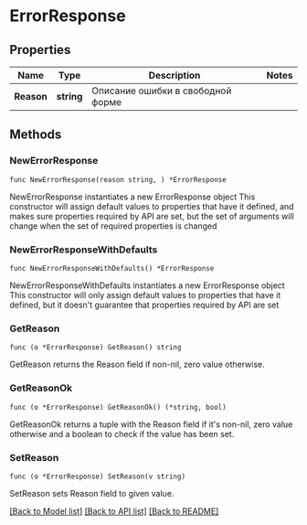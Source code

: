 # ErrorResponse

## Properties

Name | Type | Description | Notes
------------ | ------------- | ------------- | -------------
**Reason** | **string** | Описание ошибки в свободной форме | 

## Methods

### NewErrorResponse

`func NewErrorResponse(reason string, ) *ErrorResponse`

NewErrorResponse instantiates a new ErrorResponse object
This constructor will assign default values to properties that have it defined,
and makes sure properties required by API are set, but the set of arguments
will change when the set of required properties is changed

### NewErrorResponseWithDefaults

`func NewErrorResponseWithDefaults() *ErrorResponse`

NewErrorResponseWithDefaults instantiates a new ErrorResponse object
This constructor will only assign default values to properties that have it defined,
but it doesn't guarantee that properties required by API are set

### GetReason

`func (o *ErrorResponse) GetReason() string`

GetReason returns the Reason field if non-nil, zero value otherwise.

### GetReasonOk

`func (o *ErrorResponse) GetReasonOk() (*string, bool)`

GetReasonOk returns a tuple with the Reason field if it's non-nil, zero value otherwise
and a boolean to check if the value has been set.

### SetReason

`func (o *ErrorResponse) SetReason(v string)`

SetReason sets Reason field to given value.



[[Back to Model list]](../README.md#documentation-for-models) [[Back to API list]](../README.md#documentation-for-api-endpoints) [[Back to README]](../README.md)


